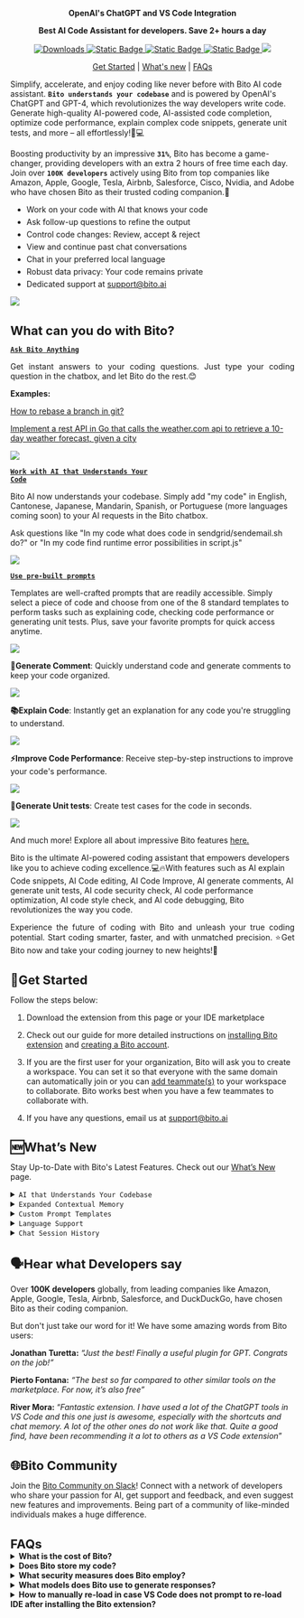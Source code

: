 <!DOCTYPE html>

<html>

<head>

<style>

h1   {text-align: left; font-size: 28px; margin-bottom: 0px}
h2   {text-align: left; font-size: 22px; margin-bottom: 0px}
h3   {text-align: left; font-size: 18px; margin-bottom: 0px}
li   {margin: 5px;}

.paragraph {
  text-align: left; 
  font-size: 14px;
}

.paragraphNormal {
  text-align: justify;
}

</style>
</head>

<body>






<p align="center">
    <b>OpenAI's ChatGPT and VS Code Integration</b> 
</p>

<p align="center">
    <b>Best AI Code Assistant for developers. Save 2+ hours a day </b>
</p>

<p align="center">
    <a href="https://marketplace.visualstudio.com/items?itemName=Bito.Bito" target="_blank" rel="noreferrer noopener nofollow">
    <img src="https://img.shields.io/badge/Downloads-600k-green?style=plastic", alt="Downloads">
</a>
    <a href="https://github.com/gitbito" target="_blank" rel="noreferrer noopener nofollow"><img alt="Static Badge" src="https://img.shields.io/badge/Github-560_Stars-white?style=plastic&logo=Github">
</a>
    <a href="https://bito.ai/" target="_blank" rel="noreferrer noopener nofollow"><img alt="Static Badge" src="https://img.shields.io/badge/Website-bito.ai-blue?style=plastic">
</a>
    <a href="https://www.youtube.com/@bitoai" target="_blank" rel="noreferrer noopener nofollow"><img alt="Static Badge" src="https://img.shields.io/badge/Youtube-Bito-red?style=plastic&logo=Youtube">
</a>
    <a href="https://twitter.com/bitohq">
   <img src="https://img.shields.io/badge/Follow-%40BitoHQ-lightblue?style=plastic&logo=Twitter" />
</a>
</p>

<p align="center">
    <a href="#get-started">Get Started</a> 
    |
    <a href="#whats-new">What's new</a> 
    |
    <a href="#faqs-section">FAQs</a>
</p>

<p class="paragraphNormal">

Simplify, accelerate, and enjoy coding like never before with Bito AI code assistant. <code><b>Bito understands your codebase</b></code> and is powered by OpenAI's ChatGPT and GPT-4, which revolutionizes the way developers write code. Generate high-quality AI-powered code, AI-assisted code completion, optimize code performance, explain complex code snippets, generate unit tests, and more – all effortlessly!🤖💻

</p>


<p class="paragraphNormal">

Boosting productivity by an impressive <code>**31%**</code>, Bito has become a game-changer, providing developers with an extra 2 hours of free time each day. Join over <code>**100K developers**</code> actively using Bito from top companies like Amazon, Apple, Google, Tesla, Airbnb, Salesforce, Cisco, Nvidia, and Adobe who have chosen Bito as their trusted coding companion.👥
</p>
<ul>

<li>
Work on your code with AI that knows your code 
</li>

<li>
Ask follow-up questions to refine the output
</li>

<li>
Control code changes: Review, accept & reject
</li>

<li>
View and continue past chat conversations
</li>

<li>
Chat in your preferred local language
</li>

<li>
Robust data privacy: Your code remains private
</li>

<li>
Dedicated support at <u>support@bito.ai</u>
</li>
</ul>
<a href="https://youtu.be/WTji_Kvs_4U" target="_blank">
   <img src="https://uiast.bito.ai/marketplace/Bito_Demo_GIF_v2_2.gif" />
</a>

<h2><b> What can you do with Bito?</b></h2>

<p>

<code><u>**Ask Bito Anything**</u></code>

</p>

<p class="paragraphNormal">
Get instant answers to your coding questions. Just type your coding question in the chatbox, and let Bito do the rest.😊
</p>
<p>

**Examples:**

</p>
<p>

[How to rebase a branch in git?](https://share.bito.co/static/share?aid=8c144098-91d9-439a-85ad-7f9c58fb6194)  

</p>
<p>

[Implement a rest API in Go that calls the weather.com api to retrieve a 10-day weather forecast, given a city](https://share.bito.co/static/share?aid=b18c796b-637a-4c56-bc3b-91e32efcfcea)  

</p>
<a href="https://youtu.be/VXaEHoyHkwk" target="_blank">
   <img src="https://uiast.bito.ai/website/Bito+Chat.gif" />
</a>

<p>

<code><u>**Work with AI that Understands Your Code**</u></code>

</p>

<p class="paragraphNormal">

Bito AI now understands your codebase. Simply add "my code" in English, Cantonese, Japanese, Mandarin, Spanish, or Portuguese (more languages coming soon) to your AI requests in the Bito chatbox.

</p>

<p class="paragraphNormal">

Ask questions like "In my code what does code in sendgrid/sendemail.sh do?" or "In my code find runtime error possibilities in script.js" 

</p>

<a href="https://youtu.be/g4lmbVM6qN0" target="_blank">
   <img src="https://uiast.bito.ai/marketplace/Bito_UnderstandingYourCodeDemo_GIF_2.gif" />
</a>


<p>

<code><u>**Use pre-built prompts**</u></code>

</p>

<p class="paragraphNormal">

Templates are well-crafted prompts that are readily accessible. Simply select a piece of code and choose from one of the 8 standard templates to perform tasks such as explaining code, checking code performance or generating unit tests. Plus, save your favorite prompts for quick access anytime. 
</p>
<a href="https://youtu.be/Pu_XLwy5V5g" target="_blank">
   <img src="https://uiast.bito.ai/website/Bito+templates.gif" />
</a>
<p>

**💬Generate Comment**: Quickly understand code and generate comments to keep your code organized.

<a href="https://youtu.be/Pu_XLwy5V5g" target="_blank">
   <img src="https://uiast.bito.ai/website/Generate+Comment.gif" />
</a>
</p>
<p>

**📚Explain Code**: Instantly get an explanation for any code you're struggling to understand.

<a href="https://youtu.be/Pu_XLwy5V5g" target="_blank">
   <img src="https://uiast.bito.ai/website/Explain+Code.gif" />
</a>
</p>
<p>

**⚡Improve Code Performance**: Receive step-by-step instructions to improve your code's performance.

<a href="https://youtu.be/Pu_XLwy5V5g" target="_blank">
   <img src="https://uiast.bito.ai/website/Performance+Check.gif" />
</a>
</p>
<p>

**🧪Generate Unit tests**:  Create test cases for the code in seconds.

<a href="https://youtu.be/Pu_XLwy5V5g" target="_blank">
   <img src="https://uiast.bito.ai/website/Genereate+Unit+Tests.gif" />
</a>
</p>
<p class="paragraphNormal">

And much more! Explore all about impressive Bito features [here.](https://docs.bito.ai/feature-guides)
</p>
<p class="paragraphNormal">

Bito is the ultimate AI-powered coding assistant that empowers developers like you to achieve coding excellence.💻🔥With features such as AI explain Code snippets, AI Code editing, AI Code Improve, AI generate comments, AI generate unit tests, AI code security check, AI code performance optimization, AI code style check, and AI code debugging, Bito revolutionizes the way you code.
</p>
<p class="paragraphNormal">
Experience the future of coding with Bito and unleash your true coding potential. Start coding smarter, faster, and with unmatched precision. ⭐Get Bito now and take your coding journey to new heights!🌟
</p>

<div id="get-started">

<h2><b>🚀Get Started</b></h2>
<p class="paragraphNormal">
Follow the steps below:
</p>
<ol>
<li>

Download the extension from this page or your IDE marketplace
</li>

<li>

Check out our guide for more detailed instructions on [installing Bito extension](https://docs.bito.ai/getting-started/installing-on-visual-studio-code) and [creating a Bito account](https://docs.bito.ai/getting-started/creating-a-bito-account). 
</li>
<li>

If you are the first user for your organization, Bito will ask you to create a workspace. You can set it so that everyone with the same domain can automatically join or you can [add teammate(s)](https://alpha.bito.ai/home/settings/advance-settings) to your workspace to collaborate. Bito works best when you have a few teammates to collaborate with. 
</li>

<li>

If you have any questions, email us at [support@bito.ai](mailto:support@bito.ai)
</li>

</ol>

</div>

<div id="whats-new">

<h2><b>🆕What’s New </b></h2>
<p class="paragraphNormal">

Stay Up-to-Date with Bito's Latest Features. Check out our [What’s New](https://docs.bito.ai/whats-new) page.
</p>

<details><summary>
<code>AI that Understands Your Codebase</code>
</summary>
<p>

Get instant answers for complex codebase questions! [Know more](https://docs.bito.ai/feature-guides/ai-that-understands-your-codebase)
</details>

<details><summary>
<code>Expanded Contextual Memory</code>
</summary>
<p>

Bito now has a larger contextual memory and output capability, that can process up to 40,000 characters (around 18 single-spaced pages). This expanded memory encompasses the provided prompt, existing context from previous chats, and the generated output. 
Our latest version of Bito offers 3X longer conversation memory, ensuring contextually accurate responses. Chat like never before!
</details>

<details><summary>
<code>Custom Prompt Templates</code>
</summary>
<p>

Save your frequently used prompts for instant access anytime with [Custom Prompt Templates](https://docs.bito.ai/feature-guides/custom-prompt-templates)
</details>

<details><summary>
<code>Language Support</code>
</summary>
<p>

Bito now supports 20+ languages in IDEs, allowing you to converse in your preferred language. Know more about it [here](https://docs.bito.ai/account-and-settings/setting-ai-output-language)
</details>

<details><summary>
<code>Chat Session History</code>
</summary>
<p>

Revisit your past chat conversations with Bito’s [history feature](https://docs.bito.ai/feature-guides/chat-session-history), making it easier to pick up where they left off.
</details>

</div>


<h2><b>🗣️Hear what Developers say</b></h2>

<p>

Over **100K developers** globally, from leading companies like Amazon, Apple, Google, Tesla, Airbnb, Salesforce, and DuckDuckGo, have chosen Bito as their coding companion. 
</p>
<p>

But don't just take our word for it! We have some amazing words from Bito users:
</p>
</details>

<p>

**Jonathan Turetta:** _“Just the best! Finally a useful plugin for GPT. Congrats on the job!”_

</p>
<p>

**Pierto Fontana:** _“The best so far compared to other similar tools on the marketplace. For now, it’s also free”_

</p>
<p>

**River Mora:** “_Fantastic extension. I have used a lot of the ChatGPT tools in VS Code and this one just is awesome, especially with the shortcuts and chat memory. A lot of the other ones do not work like that. Quite a good find, have been recommending it a lot to others as a VS Code extension_”

</p>

<h2><b>🌐Bito Community</b></h2>
<p>

Join the [Bito Community on Slack](https://app.slack.com/client/T03RHBZ0W6Q/D054YN65XCK)! Connect with a network of developers who share your passion for AI, get support and feedback, and even suggest new features and improvements. Being part of a community of like-minded individuals makes a huge difference.

</p>

<div id="faqs-section">

<h2><b>FAQs</b></h2>

<details>

<summary> 
<b>What is the cost of Bito?</b>

</summary>
<p>Bito is currently in alpha and is free to use.</p>

</details>
<details><summary> 
<b>Does Bito store my code?</b>
</summary>
<p>Security and privacy were foremost on our minds when building Bito. Bito does not store any of your code, we only store metadata including file names and line numbers. All messages and metadata are encrypted in transit and encrypted at rest. Contact us at <a href="mailto:support@bito.ai">support@bito.ai</a> if you would like to provide your own keys for encryption or discuss other options.

</details>
<details><summary> 
<b>What security measures does Bito employ?</b>
</summary>
<p>Security and privacy were foremost on our minds when building Bito. We do not store or view any of your code ever. All messages and metadata are encrypted in transit and encrypted at rest. Contact us at <a href="mailto:support@bito.ai">support@bito.ai</a> if you would like to provide your own keys for encryption or discuss other options.

</details>
<details><summary> 
<b>What models does Bito use to generate responses?</b>
</summary>
<p>Bito uses a combination of GPT-4 and GPT Turbo 3.5 models. Long, complex prompts are routed to GPT-4 and short prompts to Turbo 3.5 models. This helps Bito balance the quality of output it generates and the cost of servicing users. If you ask Bito about the model in use, most likely, it will say GPT-3, as this simple prompt is routed to Turbo 3.5.
</p>
<p>
Bito may offer a paid version in the future that always uses GPT-4 or other advanced models. However, our internal testing has shown that the output quality for simple and short prompts is not very different between 3.5 and 4. The full benefit of GPT-4 is realized in complex, long prompts or when prompts are related to niche facts that models are likely to hallucinate. Bito has not seen "hallucination" as a major issue for the development-related use cases that it is targeting.

</details>
<details>
<summary> 
<b>How to manually re-load in case VS Code does not prompt to re-load IDE after installing the Bito extension?</b>
</summary>

<p>Sometimes while installing/re-installing the same version of the Bito extension (*.vsix-1.x.x) which was already in use, VS Code may not prompt to re-load the VS Code editor. To manually solve for this do the following:
</p>
<p>
- Open the command palette ( Ctrl + Shift + P ) and execute the command: >Reload Window.
</p>
<p>
- OR Use command key Alt+F4 to close the window Or, Select Close Window from the File menu and re-open VS Code editor
</p>

</details>

</details>







</div>

</body>

</html>